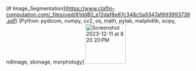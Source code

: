 (# Image_Segmentation](https://www.claflin-computation.com/_files/ugd/81dd80_e12daf8e87c348c5a9347af693993739.pdf)
[Python: pydicom, numpy, cv2, os, math, pylab, matplotlib, scipy, ndimage, skimage, morphology]
<img width="110" alt="Screenshot 2023-12-11 at 8 20 20 PM" src="https://github.com/spawar2/Image_Segmentation/assets/25118302/1b3ce5bd-baac-4cda-8cd7-bdb0049afa31">

